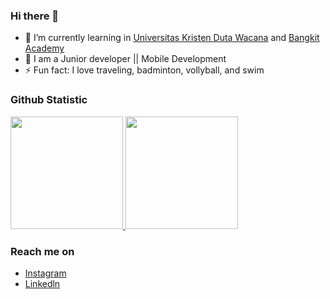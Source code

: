 ### Hi there 👋

- 🌱 I’m currently learning in [Universitas Kristen Duta Wacana](https://www.ukdw.ac.id/) and [Bangkit Academy](https://grow.google/intl/id_id/bangkit/?tab=mobile-development) 
- 🤔 I am a Junior developer || Mobile Development
- ⚡ Fun fact: I love traveling, badminton, vollyball, and swim

  
### Github Statistic
<p align="left">
<a href="https://github.com/VitoKa29">
  <img height="180em" src="https://github-readme-stats-eight-theta.vercel.app/api?username=michaelfidef&show_icons=true&theme=algolia&include_all_commits=true&count_private=true"/>
  <img height="180em" src="https://github-readme-stats-eight-theta.vercel.app/api/top-langs/?username=michaelfidef&layout=compact&langs_count=8&theme=algolia"/>
</a>
</p>

### Reach me on
- [Instagram](https://www.instagram.com/michaelfidef/)
- [Linkedln](https://www.linkedin.com/in/michael-fidef-8b4918285)
